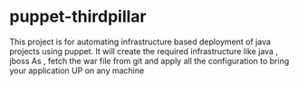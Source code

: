 puppet-thirdpillar
==================

This project is for automating infrastructure based deployment of java projects using puppet. It will create the required infrastructure like java , jboss As , fetch the war file from git and apply all the configuration to bring your application UP on any machine
